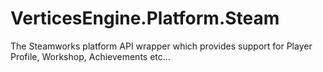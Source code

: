 # VerticesEngine.Platform.Steam
The Steamworks platform API wrapper which provides support for Player Profile, Workshop, Achievements etc...
